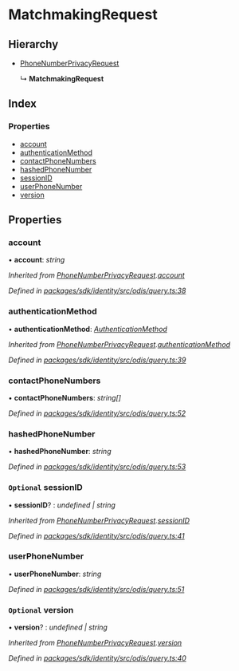 # MatchmakingRequest

## Hierarchy

* [PhoneNumberPrivacyRequest](_odis_query_.phonenumberprivacyrequest.md)

  ↳ **MatchmakingRequest**

## Index

### Properties

* [account](_odis_query_.matchmakingrequest.md#account)
* [authenticationMethod](_odis_query_.matchmakingrequest.md#authenticationmethod)
* [contactPhoneNumbers](_odis_query_.matchmakingrequest.md#contactphonenumbers)
* [hashedPhoneNumber](_odis_query_.matchmakingrequest.md#hashedphonenumber)
* [sessionID](_odis_query_.matchmakingrequest.md#optional-sessionid)
* [userPhoneNumber](_odis_query_.matchmakingrequest.md#userphonenumber)
* [version](_odis_query_.matchmakingrequest.md#optional-version)

## Properties

### account

• **account**: _string_

_Inherited from_ [_PhoneNumberPrivacyRequest_](_odis_query_.phonenumberprivacyrequest.md)_._[_account_](_odis_query_.phonenumberprivacyrequest.md#account)

_Defined in_ [_packages/sdk/identity/src/odis/query.ts:38_](https://github.com/celo-org/celo-monorepo/blob/master/packages/sdk/identity/src/odis/query.ts#L38)

### authenticationMethod

• **authenticationMethod**: [_AuthenticationMethod_](../enums/_odis_query_.authenticationmethod.md)

_Inherited from_ [_PhoneNumberPrivacyRequest_](_odis_query_.phonenumberprivacyrequest.md)_._[_authenticationMethod_](_odis_query_.phonenumberprivacyrequest.md#authenticationmethod)

_Defined in_ [_packages/sdk/identity/src/odis/query.ts:39_](https://github.com/celo-org/celo-monorepo/blob/master/packages/sdk/identity/src/odis/query.ts#L39)

### contactPhoneNumbers

• **contactPhoneNumbers**: _string\[\]_

_Defined in_ [_packages/sdk/identity/src/odis/query.ts:52_](https://github.com/celo-org/celo-monorepo/blob/master/packages/sdk/identity/src/odis/query.ts#L52)

### hashedPhoneNumber

• **hashedPhoneNumber**: _string_

_Defined in_ [_packages/sdk/identity/src/odis/query.ts:53_](https://github.com/celo-org/celo-monorepo/blob/master/packages/sdk/identity/src/odis/query.ts#L53)

### `Optional` sessionID

• **sessionID**? : _undefined \| string_

_Inherited from_ [_PhoneNumberPrivacyRequest_](_odis_query_.phonenumberprivacyrequest.md)_._[_sessionID_](_odis_query_.phonenumberprivacyrequest.md#optional-sessionid)

_Defined in_ [_packages/sdk/identity/src/odis/query.ts:41_](https://github.com/celo-org/celo-monorepo/blob/master/packages/sdk/identity/src/odis/query.ts#L41)

### userPhoneNumber

• **userPhoneNumber**: _string_

_Defined in_ [_packages/sdk/identity/src/odis/query.ts:51_](https://github.com/celo-org/celo-monorepo/blob/master/packages/sdk/identity/src/odis/query.ts#L51)

### `Optional` version

• **version**? : _undefined \| string_

_Inherited from_ [_PhoneNumberPrivacyRequest_](_odis_query_.phonenumberprivacyrequest.md)_._[_version_](_odis_query_.phonenumberprivacyrequest.md#optional-version)

_Defined in_ [_packages/sdk/identity/src/odis/query.ts:40_](https://github.com/celo-org/celo-monorepo/blob/master/packages/sdk/identity/src/odis/query.ts#L40)

